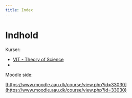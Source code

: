 ```yaml
---
title: Index
---
```


# Indhold

Kurser:

* [VIT - Theory of Science](VIT/index.md)
* 

Moodle side:

[https://www.moodle.aau.dk/course/view.php?id=33030](https://www.moodle.aau.dk/course/view.php?id=33030)

<br>

